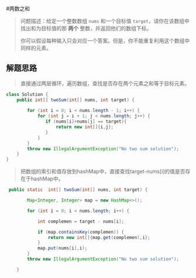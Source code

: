 #两数之和

> 问题描述：给定一个整数数组 `nums` 和一个目标值 `target`，请你在该数组中找出和为目标值的那 **两个** 整数，并返回他们的数组下标。
>
> ​       你可以假设每种输入只会对应一个答案。但是，你不能重复利用这个数组中同样的元素。

## 解题思路

> 直接通过两层循环，遍历数组，查找是否存在两个元素之和等于目标元素。

~~~java
class Solution {
    public int[] twoSum(int[] nums, int target) {
         
        for (int i = 0; i < nums.length - 1; i++) {
            for (int j = i + 1; j < nums.length; j++) {
               if (nums[i]+nums[j] == target){                  
                   return new int[]{i,j};
               }
            }
        }
        throw new IllegalArgumentException("No two sum solution");      
    }
}
~~~

> 把数组的索引和值存放到hashMap中，直接查找target-nums[i]的值是否存在于hashMap中。

~~~java
 public static  int[] twoSum(int[] nums, int target) {

        Map<Integer, Integer> map = new HashMap<>();

        for (int i = 0; i < nums.length; i++) {

            int complemen = target - nums[i];

            if (map.containsKey(complemen)) {
                return new int[]{map.get(complemen),i};
            }
            map.put(nums[i],i);
        }
        throw new IllegalArgumentException("No two sum solution");

    }
~~~

